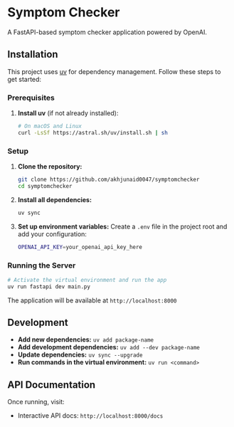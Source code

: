 # Symptom Checker

A FastAPI-based symptom checker application powered by OpenAI.

## Installation

This project uses [uv](https://docs.astral.sh/uv/) for dependency management. Follow these steps to get started:

### Prerequisites

1. **Install uv** (if not already installed):
   ```bash
   # On macOS and Linux
   curl -LsSf https://astral.sh/uv/install.sh | sh
   ```

### Setup

1. **Clone the repository:**
   ```bash
   git clone https://github.com/akhjunaid0047/symptomchecker
   cd symptomchecker
   ```

2. **Install all dependencies:**
   ```bash
   uv sync
   ```

3. **Set up environment variables:**
   Create a `.env` file in the project root and add your configuration:
   ```bash
   OPENAI_API_KEY=your_openai_api_key_here
   ```

### Running the Server

```bash
# Activate the virtual environment and run the app
uv run fastapi dev main.py
```

The application will be available at `http://localhost:8000`

## Development

- **Add new dependencies:** `uv add package-name`
- **Add development dependencies:** `uv add --dev package-name`
- **Update dependencies:** `uv sync --upgrade`
- **Run commands in the virtual environment:** `uv run <command>`

## API Documentation

Once running, visit:
- Interactive API docs: `http://localhost:8000/docs`

